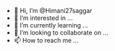 - 👋 Hi, I’m @Himani27saggar
- 👀 I’m interested in ...
- 🌱 I’m currently learning ...
- 💞️ I’m looking to collaborate on ...
- 📫 How to reach me ...

<!---
Himani27saggar/Himani27saggar is a ✨ special ✨ repository because its `README.md` (this file) appears on your GitHub profile.
You can click the Preview link to take a look at your changes.
--->
